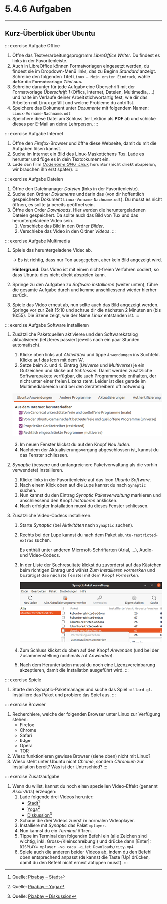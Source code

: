# 5.4.6 Aufgaben
---

## Kurz-Überblick über Ubuntu

<VueVideo id="BexdfZQVZuo"></VueVideo>

::: exercise Aufgabe Office
1. Öffne das Textverarbeitungsprogramm _LibreOffice Writer_. Du findest es links in der Favoritenleiste.
2. Auch in LibreOffice können Formatvorlagen eingesetzt werden, du findest sie im Dropdown-Menü links, das zu Beginn _Standard_ anzeigt. Schreibe den folgenden Titel `Linux – Mein erster Eindruck`, wähle dafür die Formatvorlage _Titel_ aus.
3. Schreibe darunter für jede Aufgabe eine Überschrift mit der Formatvorlage _Überschrift 1_ (Office, Internet, Dateien, Multimedia, ...) und halte im Verlaufe deiner Arbeit stichwortartig fest, wie dir das Arbeiten mit Linux gefällt und welche Probleme du antriffst.
4. Speichere das Dokument unter _Dokumente_ mit folgendem Namen: `Linux-Vorname-Nachname.odt`
5. Speichere diese Datei am Schluss der Lektion als **PDF** ab und schicke dieses per E-Mail an deine Lehrperson.
:::

::: exercise Aufgabe Internet
1. Öffne den _Firefox_-Browser und öffne diese Webseite, damit du mit die Aufgaben lösen kannst.
2. Suche im Internet ein Bild des Linux-Maskottchens *Tux*. Lade es herunter und füge es in dein Textdokument ein.
3. Lade den Film [*Codename GNU-Linux*](http://propaganda.2flub.org/video/Codename-GNU-Linux/Codename-GNU-Linux-german.avi) herunter (nicht direkt abspielen, wir brauchen ihn erst später).
:::

::: exercise Aufgabe Dateien
1. Öffne den Dateimanager _Dateien_ (links in der Favoritenleiste).
2. Suche den Ordner _Dokumente_ und darin das (von dir hoffentlich gespeicherte Dokument `Linux-Vorname-Nachname.odt`). Du musst es nicht öffnen, es sollte ja bereits geöffnet sein.
3. Öffne den Order _Downloads_. Hier werden die heruntergeladenen Dateien gespeichert. Da sollte auch das Bild von Tux und das heruntergeladene Video sein.
   1. Verschiebe das Bild in den Ordner _Bilder_.
   2. Verschiebe das Video in den Ordner _Videos_.
:::

::: exercise Aufgabe Multimedia
1. Spiele das heruntergeladene Video ab.

   → Es ist richtig, dass nur Ton ausgegeben, aber kein Bild angezeigt wird.

   **Hintergrund**: Das Video ist mit einem nicht-freien Verfahren codiert, so dass Ubuntu dies nicht direkt abspielen kann.

2. Springe zu den Aufgaben zu _Software installieren_ (weiter unten), führe die gesamte Aufgabe durch und komme anschliessend wieder hierher zurück.
3. Spiele das Video erneut ab, nun sollte auch das Bild angezeigt werden. Springe vor zur Zeit 15:10 und schaue dir die nächsten 2 Minuten an (bis 16:55). Die Szene zeigt, wie der Name _Linux_ entstanden ist.
:::

::: exercise Aufgabe Software installieren
1. Zusätzliche Paketquellen aktivieren und den Softwarekatalog aktualisieren (letzteres passiert jeweils nach ein paar Stunden automatisch).
   1. Klicke oben links auf _Aktivitäten_ und tippe `Anwendungen` ins Suchfeld. Klicke auf das Icon mit dem 'A'.
   2. Setze beim 2. und 4. Eintrag (_Universe_ und _Multiverse_) je ein Gutzeichen und klicke auf _Schliessen_. Damit werden zusätzliche Softwarepakete verfügbar, die auch Programmcode enthalten, der nicht unter einer freien Lizenz steht. Leider ist dies gerade im Multimediabereich und bei den Gerätetreibern oft notwendig.

   ![](./ubuntu-repositories.png)

   3. Im neuen Fenster klickst du auf den Knopf _Neu laden_.
   4. Nachdem der Aktualisierungsvorgang abgeschlossen ist, kannst du das Fenster schliessen.
2. _Synaptic_ (bessere und umfangreichere Paketverwaltung als die vorhin verwendete) installieren.
   1. Klicke links in der Favoritenleiste auf das Icon _Ubuntu Software_.
   2. Nach einem Klick oben auf die Lupe kannst du nach `Synaptic` suchen.
   3. Nun kannst du den Eintrag _Synaptic Paketverwaltung_ markieren und anschliessend den Knopf _Installieren_ anklicken.
   4. Nach erfolgter Installation musst du dieses Fenster schliessen.
3. Zusätzliche Video-Codecs installieren.
   1. Starte _Synaptic_ (bei _Aktivitäten_ nach `Synaptic` suchen).
   2. Rechts bei der Lupe kannst du nach dem Paket `ubuntu-restricted-extras` suchen.

      Es enthält unter anderen Microsoft-Schriftarten (Arial, ...), Audio- und Video-Codecs.

   3. In der Liste der Suchresultate klickst du zuvorderst auf das Kästchen beim richtigen Eintrag und wählst _Zum Installieren vormerken_ und bestätigst das nächste Fenster mit dem Knopf _Vormerken_.

      ![](./synaptic-install.png)

   4. Zum Schluss klickst du oben auf den Knopf _Anwenden_ (und bei der Zusammenstellung nochmals auf _Anwenden_).
   5. Nach dem Herunterladen musst du noch eine Lizenzvereinbarung akzeptieren, damit die Installation ausgeführt wird.
:::

::: exercise Spiele
1. Starte den Synaptic-Paketmanager und suche das Spiel `billard-gl`. Installiere das Paket und probiere das Spiel aus.
:::

::: exercise Browser
1. Recherchiere, welche der folgenden Browser unter Linux zur Verfügung stehen:
   - Firefox
   - Chrome
   - Safari
   - Edge
   - Opera
   - TOR
2. Wieso funktionieren gewisse Browser (siehe oben) nicht mit Linux?
3. Wieso steht unter Ubuntu nicht _Chrome_, sondern _Chromium_ zur Installation bereit? Was ist der Unterschied?
:::

::: exercise Zusatzaufgabe
1. Wenn du willst, kannst du noch einen speziellen Video-Effekt (genannt *Ascii-Arts*) erzeugen:
   1. Lade folgende drei Videos herunter:
      - [Stadt](https://media.mygymer.ch/videos/city.mp4)[^1]
      - [Yoga](https://media.mygymer.ch/videos/yoga.mp4)[^2]
      - [Diskussion](https://media.mygymer.ch/videos/couple.mp4)[^3]
   2. Schaue die drei Videos zuerst im normalen Videoplayer.
   2. Installiere mit _Synaptic_ das Paket `mplayer`.
   3. Nun kannst du ein _Terminal_ öffnen.
   4. Tippe im Terminal den folgenden Befehl ein (alle Zeichen sind wichtig, inkl. Gross-/Kleinschreibung!) und drücke dann [Enter]: `DISPLAY= mplayer -vo caca -quiet Downloads/city.mp4`
   5. Spiele auch die anderen beiden Videos ab, indem du den Befehl oben entsprechend anpasst (du kannst die Taste [Up] drücken, damit du den Befehl nicht erneut abtippen musst).
:::

[^1]: Quelle: [Pixabay – Stadt](https://pixabay.com/de/videos/stadt-menschen-wandern-einkaufen-999/)
[^2]: Quelle: [Pixabay – Yoga](https://pixabay.com/de/videos/yoga-gesundheit-%C3%BCbung-frau-berg-445/)
[^3]: Quelle: [Pixabay – Diskussion](https://pixabay.com/de/videos/p%C3%A4rchen-vertrauen-gespr%C3%A4ch-reden-19706/)
